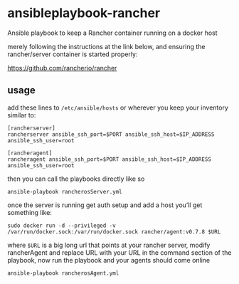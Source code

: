 # ansibleplaybook-rancher
Ansible playbook to keep a Rancher container running on a docker host

merely following the instructions at the link below, and ensuring the rancher/server container is started properly: 

https://github.com/rancherio/rancher

## usage

add these lines to `/etc/ansible/hosts` or wherever you keep your inventory similar to:
```
[rancherserver]
rancherserver ansible_ssh_port=$PORT ansible_ssh_host=$IP_ADDRESS ansible_ssh_user=root

[rancheragent]
rancheragent ansible_ssh_port=$PORT ansible_ssh_host=$IP_ADDRESS ansible_ssh_user=root
```
then you can call the playbooks directly like so
```
ansible-playbook rancherosServer.yml
```
once the server is running get auth setup and add a host you’ll get something like:
```
sudo docker run -d --privileged -v /var/run/docker.sock:/var/run/docker.sock rancher/agent:v0.7.8 $URL
```
where `$URL` is a big long url that points at your rancher server, modify rancherAgent and replace URL with your URL in the command section of the playbook, now run the playbook and your agents should come online
```
ansible-playbook rancherosAgent.yml
```
